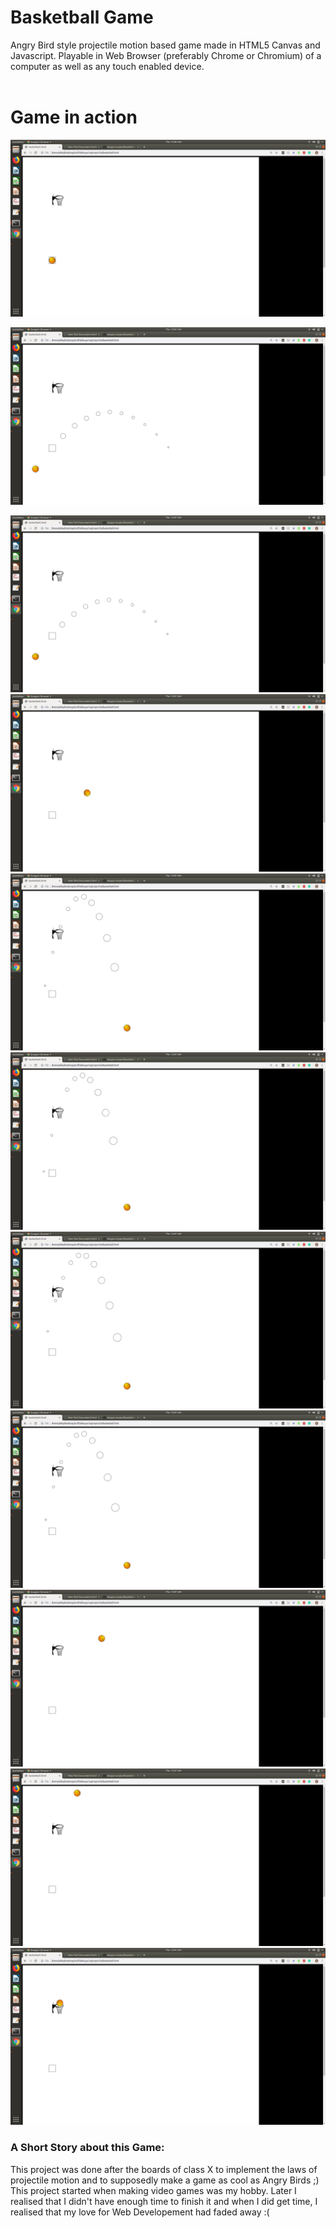 
# Basketball Game

Angry Bird style projectile motion based game made in HTML5 Canvas and Javascript.
Playable in Web Browser (preferably Chrome or Chromium) of a computer as well as any touch enabled device.
<br><br>


# Game in action

![]( https://github.com/ekagra-ranjan/Basketball-Game-Projectile/blob/master/screenshots/Screenshot%20from%202019-05-23%2000-46-56.png  "")

![]( https://github.com/ekagra-ranjan/Basketball-Game-Projectile/blob/master/screenshots/Screenshot%20from%202019-05-23%2000-47-01.png  "")

![]( https://github.com/ekagra-ranjan/Basketball-Game-Projectile/blob/master/screenshots/Screenshot%20from%202019-05-23%2000-47-03.png  "")
![]( https://github.com/ekagra-ranjan/Basketball-Game-Projectile/blob/master/screenshots/Screenshot%20from%202019-05-23%2000-47-06.png  "")
![]( https://github.com/ekagra-ranjan/Basketball-Game-Projectile/blob/master/screenshots/Screenshot%20from%202019-05-23%2000-47-26.png  "")
![]( https://github.com/ekagra-ranjan/Basketball-Game-Projectile/blob/master/screenshots/Screenshot%20from%202019-05-23%2000-47-28.png  "")
![]( https://github.com/ekagra-ranjan/Basketball-Game-Projectile/blob/master/screenshots/Screenshot%20from%202019-05-23%2000-47-29.png  "")
![]( https://github.com/ekagra-ranjan/Basketball-Game-Projectile/blob/master/screenshots/Screenshot%20from%202019-05-23%2000-47-30.png  "")
![]( https://github.com/ekagra-ranjan/Basketball-Game-Projectile/blob/master/screenshots/Screenshot%20from%202019-05-23%2000-47-34.png  "")
![]( https://github.com/ekagra-ranjan/Basketball-Game-Projectile/blob/master/screenshots/Screenshot%20from%202019-05-23%2000-47-35.png  "")
![]( https://github.com/ekagra-ranjan/Basketball-Game-Projectile/blob/master/screenshots/Screenshot%20from%202019-05-23%2000-47-36.png  "")

### A Short Story about this Game:

This project was done after the boards of class X to implement the laws of projectile motion and to supposedly make a game as cool as Angry Birds ;) This project started when making video games was my hobby. Later I realised that I didn't have enough time to finish it and when I did get time, I realised that my love for Web Developement had faded away :(
